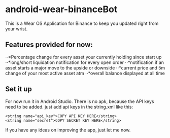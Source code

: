 # android-wear-binanceBot
This is a Wear OS Application for Binance to keep you updated right from your wrist.

## Features provided for now:
⋅⋅*Percentage change for every asset your currently holding since start up
⋅⋅*long/short liquidation notification for every open order
⋅⋅*notification if an asset starts a major move to the upside or downside
⋅⋅*current price and 5m change of your most active asset atm
⋅⋅*overall balance displayed at all time

## Set it up
For now run it in Android Studio. There is no apk, because the API keys need to be added.
just add api keys in the string.xml like this:
```
<string name="api_key">COPY API KEY HERE</string>
<string name="secret">COPY SECRET KEY HERE</string>
```
If you have any ideas on improving the app, just let me now.
